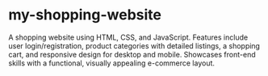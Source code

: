 # my-shopping-website
A shopping website using HTML, CSS, and JavaScript. Features include user login/registration, product categories with detailed listings, a shopping cart, and responsive design for desktop and mobile. Showcases front-end skills with a functional, visually appealing e-commerce layout.
